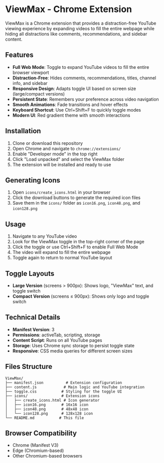 # ViewMax - Chrome Extension

ViewMax is a Chrome extension that provides a distraction-free YouTube viewing experience by expanding videos to fill the entire webpage while hiding all distractions like comments, recommendations, and sidebar content.

## Features

- **Full Web Mode**: Toggle to expand YouTube videos to fill the entire browser viewport
- **Distraction-Free**: Hides comments, recommendations, titles, channel info, and sidebar
- **Responsive Design**: Adapts toggle UI based on screen size (large/compact versions)
- **Persistent State**: Remembers your preference across video navigation
- **Smooth Animations**: Fade transitions and hover effects
- **Keyboard Shortcut**: Use Ctrl+Shift+F to quickly toggle modes
- **Modern UI**: Red gradient theme with smooth interactions

## Installation

1. Clone or download this repository
2. Open Chrome and navigate to `chrome://extensions/`
3. Enable "Developer mode" in the top right
4. Click "Load unpacked" and select the ViewMax folder
5. The extension will be installed and ready to use

## Generating Icons

1. Open `icons/create_icons.html` in your browser
2. Click the download buttons to generate the required icon files
3. Save them in the `icons/` folder as `icon16.png`, `icon48.png`, and `icon128.png`

## Usage

1. Navigate to any YouTube video
2. Look for the ViewMax toggle in the top-right corner of the page
3. Click the toggle or use Ctrl+Shift+F to enable Full Web Mode
4. The video will expand to fill the entire webpage
5. Toggle again to return to normal YouTube layout

## Toggle Layouts

- **Large Version** (screens > 900px): Shows logo, "ViewMax" text, and toggle switch
- **Compact Version** (screens ≤ 900px): Shows only logo and toggle switch

## Technical Details

- **Manifest Version**: 3
- **Permissions**: activeTab, scripting, storage
- **Content Script**: Runs on all YouTube pages
- **Storage**: Uses Chrome sync storage to persist toggle state
- **Responsive**: CSS media queries for different screen sizes

## Files Structure

```
ViewMax/
├── manifest.json          # Extension configuration
├── content.js            # Main logic and YouTube integration
├── toggle.css           # Styling for the toggle UI
├── icons/               # Extension icons
│   ├── create_icons.html # Icon generator
│   ├── icon16.png       # 16x16 icon
│   ├── icon48.png       # 48x48 icon
│   └── icon128.png      # 128x128 icon
└── README.md           # This file
```

## Browser Compatibility

- Chrome (Manifest V3)
- Edge (Chromium-based)
- Other Chromium-based browsers